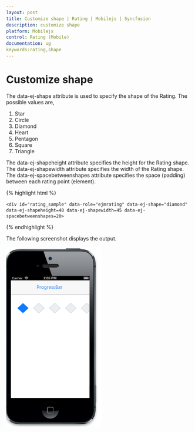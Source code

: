 ```yaml
---
layout: post
title: Customize shape | Rating | Mobilejs | Syncfusion
description: customize shape
platform: Mobilejs
control: Rating (Mobile)
documentation: ug
keywords:rating,shape
---
```


# Customize shape

The data-ej-shape attribute is used to specify the shape of the Rating. The possible values are,

1. Star
2. Circle
3. Diamond
4. Heart
5. Pentagon
6. Square
7. Triangle

The data-ej-shapeheight attribute specifies the height for the Rating shape. The data-ej-shapewidth attribute specifies the width of the Rating shape. The data-ej-spacebetweenshapes attribute specifies the space (padding) between each rating point (element).

{% highlight html %}

    <div id="rating_sample" data-role="ejmrating" data-ej-shape="diamond" data-ej-shapeheight=40 data-ej-shapewidth=45 data-ej-spacebetweenshapes=20>

</div>

{% endhighlight %}

The following screenshot displays the output.                        

![](Customize-shape_images/Customize-shape_img1.png)